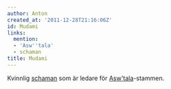 ```yaml
---
author: Anton
created_at: '2011-12-28T21:16:06Z'
id: Mudami
links:
  mention:
  - 'Asw''tala'
  - schaman
title: Mudami
---
```


Kvinnlig [schaman] som är ledare för [Asw'tala]-stammen.

  [schaman]: schaman
  [Asw'tala]: Aswtala
